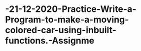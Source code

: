 # -21-12-2020-Practice-Write-a-Program-to-make-a-moving-colored-car-using-inbuilt-functions.-Assignme